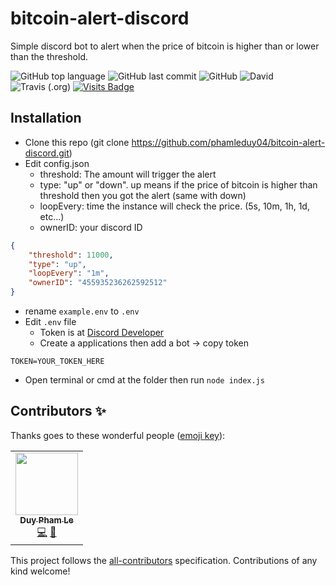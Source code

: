 # bitcoin-alert-discord
Simple discord bot to alert when the price of bitcoin is higher than or lower than the threshold.

![GitHub top language](https://img.shields.io/github/languages/top/phamleduy04/bitcoin-alert-discord?style=for-the-badge)
![GitHub last commit](https://img.shields.io/github/last-commit/phamleduy04/bitcoin-alert-discord?style=for-the-badge)
![GitHub](https://img.shields.io/github/license/phamleduy04/bitcoin-alert-discord?style=for-the-badge)
![David](https://img.shields.io/david/phamleduy04/bitcoin-alert-discord?style=for-the-badge)
![Travis (.org)](https://img.shields.io/travis/phamleduy04/bitcoin-alert-discord?label=travis&logo=travis&style=for-the-badge)
[![Visits Badge](https://badges.pufler.dev/visits/phamleduy04/bitcoin-alert-discord?style=for-the-badge)](https://badges.pufler.dev)


## Installation
- Clone this repo (git clone https://github.com/phamleduy04/bitcoin-alert-discord.git)
- Edit config.json
    - threshold: The amount will trigger the alert
    - type: "up" or "down". up means if the price of bitcoin is higher than threshold then you got the alert (same with down)
    - loopEvery: time the instance will check the price. (5s, 10m, 1h, 1d, etc...)
    - ownerID: your discord ID
```json
{
    "threshold": 11000,
    "type": "up",
    "loopEvery": "1m",
    "ownerID": "455935236262592512"
}
```
- rename `example.env` to `.env`
- Edit `.env` file
    - Token is at [Discord Developer](https://discord.com/developers/applications)
    - Create a applications then add a bot -> copy token
```env
TOKEN=YOUR_TOKEN_HERE
```
- Open terminal or cmd at the folder then run `node index.js`

## Contributors ✨

Thanks goes to these wonderful people ([emoji key](https://allcontributors.org/docs/en/emoji-key)):

<!-- ALL-CONTRIBUTORS-LIST:START - Do not remove or modify this section -->
<!-- prettier-ignore-start -->
<!-- markdownlint-disable -->
<table>
  <tr>
    <td align="center"><a href="https://github.com/phamleduy04"><img src="https://avatars2.githubusercontent.com/u/32657584?v=4?s=100" width="100px;" alt=""/><br /><sub><b>Duy Pham Le</b></sub></a><br /><a href="https://github.com/phamleduy04/bitcoin-alert-discord/commits?author=phamleduy04" title="Code">💻</a> <a href="https://github.com/phamleduy04/bitcoin-alert-discord/issues?q=author%3Aphamleduy04" title="Bug reports">🐛</a></td>
  </tr>
</table>

<!-- markdownlint-restore -->
<!-- prettier-ignore-end -->
<!-- ALL-CONTRIBUTORS-LIST:END -->

This project follows the [all-contributors](https://github.com/all-contributors/all-contributors) specification. Contributions of any kind welcome!